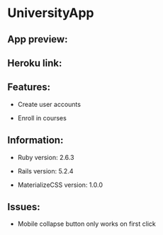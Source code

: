 # UniversityApp

## App preview:

## Heroku link:

## Features:

* Create user accounts

* Enroll in courses

## Information:

* Ruby version: 2.6.3

* Rails version: 5.2.4

* MaterializeCSS version: 1.0.0

## Issues:

* Mobile collapse button only works on first click
